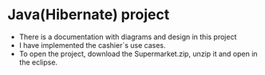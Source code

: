 # Java(Hibernate) project
 - There is a documentation with diagrams and design in this project
 - I have implemented the cashier`s use cases. 
 - To open the project, download the Supermarket.zip, unzip it and open in the eclipse.
